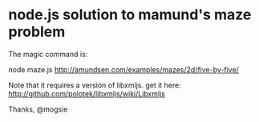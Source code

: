 # node.js solution to mamund's maze problem 

The magic command is:

node maze.js http://amundsen.com/examples/mazes/2d/five-by-five/

Note that it requires a version of libxmljs.  get it here: http://github.com/polotek/libxmljs/wiki/Libxmljs

Thanks,
@mogsie
